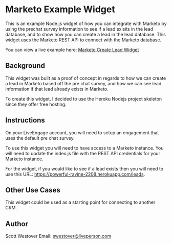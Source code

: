 # Marketo Example Widget
This is an example Node.js widget of how you can integrate with Marketo by using the prechat survey information to see if a lead exisits in the lead database, and to show how you can create a lead in the lead database. This widget uses the Marketo REST API to connect with the Marketo database.

You can view a live example here: [Marketo Create Lead Widget](https://powerful-ravine-2208.herokuapp.com)

## Background
This widget was built as a proof of concept in regards to how we can create a lead in Marketo based off the pre chat survey, and how we can see lead information if that lead already exists in Marketo.

To create this widget, I decided to use the Heroku Nodejs project skeleton since they offer free hosting.

## Instructions
On your LiveEngage account, you will need to setup an engagement that uses the default pre chat survey. 

To use this widget you will need to have access to a Marketo instance. You will need to update the index.js file with the REST API credentials for your Marketo instance.

For the widget, if you would like to see if a lead exists then you will need to use this URL: https://powerful-ravine-2208.herokuapp.com/leads.

## Other Use Cases
This widget could be used as a starting point for connecting to another CRM.

## Author
Scott Westover 
Email: swestover@liveperson.com